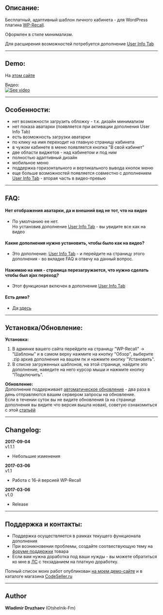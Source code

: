 ## Описание:  

Бесплатный, адаптивный шаблон личного кабинета - для WordPress плагина [WP-Recall](https://wordpress.org/plugins/wp-recall/).  

Оформлен в  стиле минимализм.  

Для расширения возможностей потребуется дополнение [User Info Tab](https://codeseller.ru/products/user-info-tab/)  

------------------------------


## Demo:  

На [этом сайте](http://theme-control.otshelnik-fm.ru/)  

Видео:  
[![See video](http://img.youtube.com/vi/qz1k2gUXbwE/0.jpg)](http://www.youtube.com/watch?v=qz1k2gUXbwE "See video")  

------------------------------


## Особенности:  

- нет возможности загрузить обложку - т.к. дизайн минимализм  
- нет показа аватарки (появляется при активации дополнения User Info Tab)  
- есть возможность загрузки аватарки  
- по клику на имя переходит на главную страницу кабинета  
- в чужом кабинете в меню появляется кнопка "В свой кабинет"  
- две области виджетов - над кабинетом и под ним  
- полностью адаптивный дизайн  
- мобильное меню  
- поддержка горизонтального и вертикального вывода кнопок меню  
- еще больше возможностей появляется совместно с дополнением [User Info Tab](https://codeseller.ru/products/user-info-tab/) - вторая часть в видео-превью  

------------------------------


## FAQ:  

#### Нет отображения аватарки, да и внешний вид не тот, что на видео  
- По умолчанию ее нет.  
Но установив дополнение [User Info Tab](https://codeseller.ru/products/user-info-tab/) - вы увидите все как на видео  


#### Какие дополнения нужно установить, чтобы было как на видео?  
- Это дополнение: [User Info Tab](https://codeseller.ru/products/user-info-tab/) - и перейдите на страницу этого дополнения - во вкладке FAQ я отвечу на данный вопрос.  


#### Нажимаю на имя - страница перезагружается, что нужно сделать чтобы был ajax переход?  
- Этот функционал включен в дополнение [User Info Tab](https://codeseller.ru/products/user-info-tab/)  


#### Есть демо?  
- Да:[здесь](http://theme-control.otshelnik-fm.ru/)  

------------------------------


## Установка/Обновление:  

**Установка:**  

1. В админке вашего сайта перейдите на страницу "WP-Recall" -> "Шаблоны" и в самом верху нажмите на кнопку "Обзор", выберите .zip архив дополнения на вашем пк и нажмите кнопку "Установить".  
2. В списке загруженных шаблонов, на этой странице, найдите это дополнение, наведите на него курсор мыши и нажмите кнопку "Подключить".  


**Обновление:**  
Дополнение поддерживает [автоматическое обновление](https://codeseller.ru/avtomaticheskie-obnovleniya-dopolnenij-plagina-wp-recall/) - два раза в день отправляются вашим сервером запросы на обновление.  
Если в течении суток вы не видите обновления (а на странице дополнения вы видите что версия вышла новая), советую ознакомиться с этой [статьёй](https://codeseller.ru/post-group/rabota-wordpress-krona-cron-prinuditelnoe-vypolnenie-kron-zadach-dlya-wp-recall/)  

------------------------------


## Changelog:  
**2017-09-04**  
v1.1.1  
- Небольшие изменения  


**2017-03-06**  
v1.1  
- Работа с 16-й версией WP-Recall  


**2017-03-06**  
v1.0  
- Release  

------------------------------


## Поддержка и контакты:  

* Поддержка осуществляется в рамках текущего функционала дополнения  
* При возникновении проблемы, создайте соотвествующую тему на [форуме поддержки](https://codeseller.ru/forum/product-14506/) товара  
* Если вам нужна доработка под ваши нужды - вы можете обратиться ко мне в [ЛС](https://codeseller.ru/author/otshelnik-fm/?tab=chat) с техзаданием на платную доработку.  

Полный список моих работ опубликован [на моем демо-сайте](http://across-ocean.otshelnik-fm.ru/) и в каталоге магазина [CodeSeller.ru](https://codeseller.ru/author/otshelnik-fm/?tab=publics&subtab=type-products)  

------------------------------

## Author  

**Wladimir Druzhaev** (Otshelnik-Fm)  



